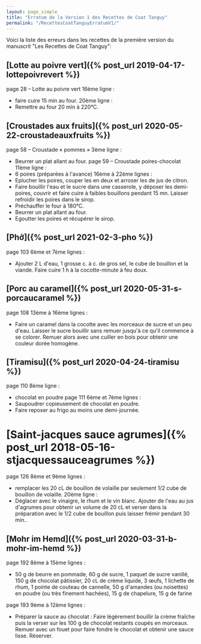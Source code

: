 ```yaml
---
layout: page_simple
title: "Erratum de la Version 1 des Recettes de Coat Tanguy"
permalink: "/RecettesCoatTanguyErratumV1/"
---
```


Voici la liste des erreurs dans les recettes de la première version du manuscrit "Les Recettes de Coat Tanguy":

##  [Lotte au poivre vert]({% post_url 2019-04-17-lottepoivrevert %})
page 28 – Lotte au poivre vert
16ème ligne :
* faire cuire 15 min au four.
20ème ligne :
* Remettre au four 20 min à 220°C.

##  [Croustades aux fruits]({% post_url 2020-05-22-croustadeauxfruits %})
page 58 – Croustade « pommes »
3ème ligne :
* Beurrer un plat allant au four.
page 59 – Croustade poires-chocolat
11ème ligne :
* 6 poires (préparées à l'avance)
16ème à 22ème lignes :
* Eplucher les poires, couper les en deux et arroser les de jus de citron.
* Faire bouillir l'eau et le sucre dans une casserole, y déposer les demi-poires, couvrir et faire cuire à faibles bouillons pendant 15 mn. Laisser refroidir les poires dans le sirop.
* Préchauffer le four à 180°C.
* Beurrer un plat allant au four.
* Egoutter les poires et récupérer le sirop.

##  [Phở]({% post_url 2021-02-3-pho %})
page 103
6ème et 7ème lignes :
* Ajouter 2 L d'eau, 1 grosse c. à c. de gros sel, le cube de bouillon et la viande. Faire cuire 1 h à la cocotte-minute à feu doux.

##  [Porc au caramel]({% post_url 2020-05-31-s-porcaucaramel %})
page 108
13ème à 16ème lignes :
* Faire un caramel dans la cocotte avec les morceaux de sucre et un peu d'eau. Laisser le sucre bouillir sans remuer jusqu'à ce qu'il commence à se colorer. Remuer alors avec une cuiller en bois pour obtenir une couleur dorée homogène.

##  [Tiramisu]({% post_url 2020-04-24-tiramisu %})
page 110
8ème ligne :
* chocolat en poudre
page 111
6ème et 7ème lignes :
* Saupoudrer copieusement de chocolat en poudre.
* Faire reposer au frigo au moins une demi-journée.

#  [Saint-jacques sauce agrumes]({% post_url 2018-05-16-stjacquessauceagrumes %})
page 126
8ème et 9ème lignes :
* remplacer les 20 cL de bouillon de volaille par seulement 1/2 cube de bouillon de volaille.
20ème ligne :
* Déglacer avec le vinaigre, le rhum et le vin blanc. Ajouter de l'eau au jus d'agrumes pour obtenir un volume de 20 cL et verser dans la préparation avec le 1/2 cube de bouillon puis laisser frémir pendant 30 min..

##  [Mohr im Hemd]({% post_url 2020-03-31-b-mohr-im-hemd %})
page 192
8ème à 15ème lignes :
* 50 g de beurre en pommade, 60 g de sucre, 1 paquet de sucre vanillé, 150 g de chocolat pâtissier, 20 cL de crème liquide, 3 œufs, 1 lichette de rhum, 1 pointe de couteau de cannelle, 50 g d'amandes (ou noisettes) en poudre (ou très finement hachées), 15 g de chapelure, 15 g de farine

page 193
9ème à 12ème lignes :
* Préparer la sauce au chocolat : Faire légèrement bouillir la crème fraîche puis la verser sur les 100 g de chocolat restants coupés en morceaux. Remuer avec un fouet pour faire fondre le chocolat et obtenir une sauce lisse. Réserver.
